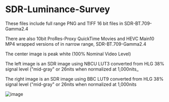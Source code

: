 # SDR-Luminance-Survey

<p>These files include full range PNG and TIFF 16 bit files in SDR-BT.709-Gamma2.4</p>

<p>There are also 10bit ProRes-Proxy QuickTime Movies and HEVC Main10 MP4 wrapped versions of in narrow range, SDR-BT.709-Gamma2.4</p> 
 
<p>The center image is peak white (100% Nominal Video Level)</p>

<p>The left image is an SDR image using NBCU LUT3 converted from HLG 38% signal level ("mid-gray" or 26nits when normalized at 1,000nits_</p>
 
<p>The right image is an SDR image using BBC LUT9 converted from HLG 38% signal level ("mid-gray" or 26nits when normalized at 1,000nits</p>

![image](https://user-images.githubusercontent.com/1738616/172975841-59ecd394-7198-46df-b542-154eff20601c.png)

